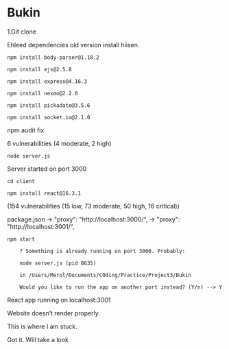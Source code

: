# Bukin

1.Git clone

Ehleed dependencies old version install hiisen.

    npm install body-parser@1.18.2

    npm install ejs@2.5.8

    npm install express@4.16.3

    npm install nexmo@2.2.0

    npm install pickadate@3.5.6

    npm install socket.io@2.1.0

npm audit fix

6 vulnerabilities (4 moderate, 2 high)

    node server.js

Server started on port 3000


    cd client

    npm install react@16.3.1
(154 vulnerabilities (15 low, 73 moderate, 50 high, 16 critical))

package.json -> "proxy": "http://localhost:3000/“, -> "proxy": "http://localhost:3001/“,

    npm start

        ? Something is already running on port 3000. Probably:
        
        node server.js (pid 8635)
        
        in /Users/Merol/Documents/COding/Practice/Project3/Bukin
    
        Would you like to run the app on another port instead? (Y/n) --> Y    


React app running on localhost:3001


Website doesn’t render properly.


This is where I am stuck.

Got it. Will take a look 




<!-- Introducing Bukin where you can make your next appointment at a salon in a easy and simple way at your fingers.

We have worked little over a week on this project.

As of now, when you enter the website:
We only have our Book now button working.
This button will allow you to get your current location and look for beauty salons around you in 1 mile.
Then when you are ready to make an appointment, you should be able to register your name, phone and email with the date and time for the appointment to be set.
You will get a notification and confirmation as a customer to your cell in a sec.
    

We used:
    - HTML and CSS,
    - Javascript and JQuery,
    - NodeJS,
    - React,
    - Nexmo

Many features needs to be finished and also added.-->
